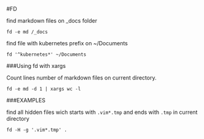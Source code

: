 #FD

find markdown files on _docs folder 

`fd -e md /_docs` 


find file with kubernetes prefix on ~/Documents  

`fd '^kubernetes*' ~/Documents`  

###Using fd with xargs  

Count lines number of markdown files on current directory. 

`fd -e md -d 1 | xargs wc -l`

###EXAMPLES

find all hidden files wich starts with `.vim*.tmp` and ends with `.tmp` in current directory  


`fd -H -g '.vim*.tmp' .`

